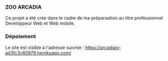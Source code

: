 ### ZOO ARCADIA
Ce projet a été crée dans le cadre de ma préparaation au titre professionnel Développeur Web et Web mobile.

### Dépoiement
Le site est visible à l'adresse suivnte : https://arcadiajv-ad3fc3c60979.herokuapp.com/
